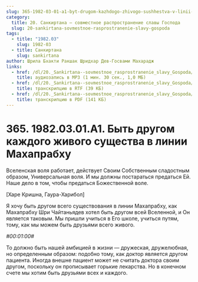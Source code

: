 ```yaml
---
slug: 365-1982-03-01-a1-byt-drugom-kazhdogo-zhivogo-sushhestva-v-linii-mahaprabhu
category:
  title: 20. Санкиртана — совместное распространение славы Господа
  slug: 20-sankirtana-sovmestnoe-rasprostranenie-slavy-gospoda
tags:
  - title: "1982.03"
    slug: 1982-03
  - title: Санкиртана
    slug: sankirtana
author: Шрила Бхакти Ракшак Шридхар Дев-Госвами Махарадж
links:
  - href: /dl/20._Sankirtana--sovmestnoe_rasprostranenie_slavy_Gospoda/
    title: аудиозапись в MP3 (1 мин. 30 сек., 1,0 МБ)
  - href: /dl/20._Sankirtana--sovmestnoe_rasprostranenie_slavy_Gospoda/.rtf
    title: транскрипцию в RTF (39 КБ)
  - href: /dl/20._Sankirtana--sovmestnoe_rasprostranenie_slavy_Gospoda/.pdf
    title: транскрипцию в PDF (141 КБ)
---
```


# 365. 1982.03.01.A1. Быть другом каждого живого существа в линии Махапрабху

Вселенская воля работает, действует Своим Собственным сладостным образом, Универсальная воля. И мы должны постараться предаться Ей. Наше дело в том, чтобы предаться Божественной воле.

[Харе Кришна, Гаура-Харибол]

Я хочу быть другом всего существования в линии Махапрабху, как Махапрабху Шри Чайтаньядев хотел быть другом всей Вселенной, и Он является таковым. Мы пришли учиться в Его школе, учиться путям, тому, как мы можем быть друзьями всего живого.

*#00:01:00#*

То должно быть нашей амбицией в жизни — дружеская, дружелюбная, но определенным образом: подобно тому, как доктор является другом пациента. Иногда внешне пациент может не считать доктора своим другом, поскольку он прописывает горькие лекарства. Но в конечном счете мы хотим быть друзьями всех и каждого.

